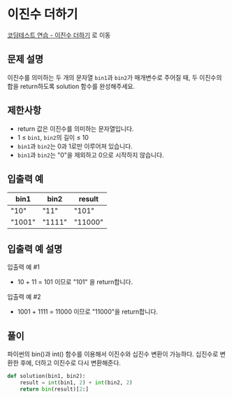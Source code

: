 # 이진수 더하기

[코딩테스트 연습 - 이진수 더하기][1] 로 이동

## 문제 설명

이진수를 의미하는 두 개의 문자열 `bin1`과 `bin2`가 매개변수로 주어질 때, 두 이진수의 합을 return하도록 solution 함수를 완성해주세요.

## 제한사항

- return 값은 이진수를 의미하는 문자열입니다.
- 1 ≤ `bin1`, `bin2`의 길이 ≤ 10
- `bin1`과 `bin2`는 0과 1로만 이루어져 있습니다.
- `bin1`과 `bin2`는 "0"을 제외하고 0으로 시작하지 않습니다.

## 입출력 예

| bin1   | bin2   | result  |
| ------ | ------ | ------- |
| "10"   | "11"   | "101"   |
| "1001" | "1111" | "11000" |

## 입출력 예 설명

입출력 예 #1

- 10 + 11 = 101 이므로 "101" 을 return합니다.

입출력 예 #2

- 1001 + 1111 = 11000 이므로 "11000"을 return합니다.

## 풀이

파이썬의 bin()과 int() 함수를 이용해서 이진수와 십진수 변환이 가능하다.
십진수로 변환한 후에, 더하고 이진수로 다시 변환해준다.

```python
def solution(bin1, bin2):
    result = int(bin1, 2) + int(bin2, 2)
    return bin(result)[2:]
```

[1]: https://school.programmers.co.kr/learn/courses/30/lessons/120885
